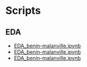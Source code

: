 # Scripts

## EDA

- [EDA_benin-malanville.ipynb](../notebooks/EDA_benin-malanville.ipynb)
- [EDA_benin-malanville.ipynb](../notebooks/EDA_benin-malanville.ipynb)
- [EDA_benin-malanville.ipynb](../notebooks/EDA_benin-malanville.ipynb)
